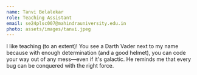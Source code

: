 ```yaml
---
name: Tanvi Belalekar
role: Teaching Assistant
email: se24plsc007@mahindrauniversity.edu.in
photo: assets/images/tanvi.jpeg
---
```

I like teaching (to an extent)! You see a Darth Vader next to my name because with enough determination (and a good helmet), you can code your way out of any mess—even if it's galactic. He reminds me that every bug can be conquered with the right force.
